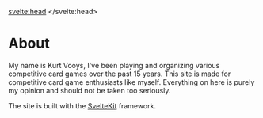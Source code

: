 <svelte:head>
	<title>About</title>
</svelte:head>

# About

My name is Kurt Vooys, I've been playing and organizing various competitive card games over the past 15 years.
This site is made for competitive card game enthusiasts like myself. 
Everything on here is purely my opinion and should not be taken too seriously.


The site is built with the [SvelteKit](https://kit.svelte.dev/) framework.
